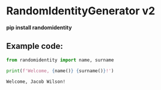 # RandomIdentityGenerator v2

__pip install randomidentity__

## Example code:
```py
from randomidentity import name, surname

print(f'Welcome, {name()} {surname()}!')
```



```
Welcome, Jacob Wilson!
```